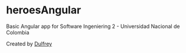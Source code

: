 # heroesAngular
Basic Angular app for Software Ingeniering 2 - Universidad Nacional de Colombia

Created by [Dulfrey](https://github.com/dulfrey)
